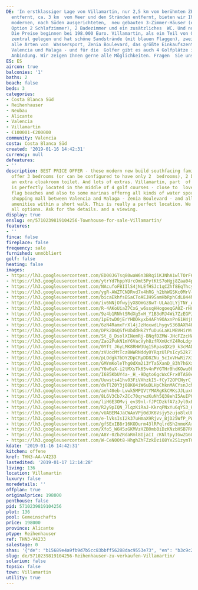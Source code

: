 ```yaml
---
DE: 'In erstklassiger Lage von Villamartin, nur 2,5 km vom berühmten ZENIA BOULEVARD
  entfernt, ca. 3 km  vom Meer und den Stränden entfernt, bieten wir Ihnen diese neuen,
  modernen, nach Süden ausgerichteten,  neu gebauten 3-Zimmer-Häuser (einige mit der
  Option 2 Schlafzimmer), 2 Badezimmer und ein zusätzliches  WC. Und noch viel mehr:
  Die Preise beginnen bei 198.000 Euro. Villamartin, als ein Teil von Orihuela Costa,  ist
  zentral gelegen und hat schöne Sandstrände (mit blauen Flaggen), zwei Jachthäfen,
  alle Arten von  Wassersport, Zenia Boulevard, das größte Einkaufszentrum zwischen
  Valencia und Malaga - und für die  Golfer gibt es auch 4 Golfplätze in direkter
  Anbindung. Wir zeigen Ihnen gerne alle Möglichkeiten. Fragen  Sie uns.'
ES: ES
aircon: true
balconies: '1'
baths: 2
beach: false
beds: 3
categories:
- Costa Blanca Süd
- Reihenhauser
- Neubau
- Alicante
- Valencia
- Villamartin
- €100001-€200000
community: Valencia
costa: Costa Blanca Süd
created: '2019-01-16 14:42:31'
currency: null
defeatures:
- ''
description: BEST PRICE OFFER - these modern new build southfacing family homes  (townhouses)
  offer 3 bedrooms (or can be configured to have only 2  bedrooms), 2 bathrooms and
  an extra cloakroom toilet. And lots of extras. Villamartin, part  of Orihuela Costa,
  is perfectly located in the middle of 4 golf courses - close to  lovely sandy blue
  flag beaches and also to some marinas offerng all kinds of water sports, the biggest
  shopping mall between Valencia and Malaga - Zenia Boulevard - and all needed local
  amenities within a short walk. This is really a perfect location. We can show you
  all options. Ask for the details. and a viewing.
display: true
enslug: en/5710239819104256-Townhouse-for-sale-Villamartin/
features:
- ''
finca: false
fireplace: false
frequency: sale
furnished: unmöbliert
golf: false
heating: false
images:
- https://lh3.googleusercontent.com/ED00JGTsq80waW6n3BRqiiKJNhA1wlTOrF60UyQV3gBYfu7zYb3zD1K88_Mk0Kyf4iSXpLeOPjMEyHZQCRkN=w640-rj-e30-l100
- https://lh3.googleusercontent.com/ytrYd7hppYUrcOmt5PytKtS7oHgj8Zaa04pi0T1egJxN69qN-jRGFiZUtYz2MNPKs6hbLVMMmzpc7289nTVoOw=w640-rj-e30-l100
- https://lh3.googleusercontent.com/NAcufoFBIIlS4jNLEfHSJc1qCZhf8EqThcyA9O6RssWt2DH83STkK1rSwsTAFSYps-LCSG41YfB2-tR-SXw=w640-rj-e30-l100
- https://lh3.googleusercontent.com/ygR-AWZTCNDRvd7x4hRG_h2bhWGSKc0MrV-VwKnj0YuVC7RA_Zr1e-i_MJA7D0TYFcc4Ov3FqDrQh8Hp-DA=w640-rj-e30-l100
- https://lh3.googleusercontent.com/bicaEkhfsBSaCToAEJH9SamHbRphCdL844hAETWB_yixUpGJ7O7-nhO7-TxRKdFOTJCqFDkTRrd9VtlL1Ynp=w640-rj-e30-l100
- https://lh3.googleusercontent.com/iv6NNjOfwyjyX8OmGz8wT-ULAa1LYjTNr_A8hQZl6NUAKKXS0L4ZoHyKZR2IExWGKBoOUZi0ZtVi3pXoR3Pq=w640-rj-e30-l100
- https://lh3.googleusercontent.com/R-4AKoUiaZ7CxG_w6ssqHHogoeqGA0Z-rH8WSoEP85sKgB6X1kpPgw5MB0aN0d-pS2n9Aw3H9VwJCzfmcw=w640-rj-e30-l100
- https://lh3.googleusercontent.com/9z4b1RNhtSRdXg5xH_Y1B3dMJ4Wi7ZzEGPJQvMptbDnkwoQingYnrbWlQbDD709fQ0pyuLKw_5OaPoZlEgI=w640-rj-e30-l100
- https://lh3.googleusercontent.com/1pEtwD0jErYHDDkyxb4AFh9OAxnPn61H4jO2_JcWviHJD98gddabhpDjYJ0Yfo4kWp34P-WzdsDeAtXeO1g=w640-rj-e30-l100
- https://lh3.googleusercontent.com/6zN4RamxFrXl4jJzHoxwdLhygvS368AXR4bYChwskiheCjjG0NVey_77fU8qc9JkQ3AY4KH5ACe1PrcI_EM=w640-rj-e30-l100
- https://lh3.googleusercontent.com/DPk2D6QSfHUbddHkZYfuDuGLaKLMBVHirWrJkny-bYBnYttVnQ1HT6N_tcPkLNd6hvGY2j0jRcBOITE2ZWj9iQ=w640-rj-e30-l100
- https://lh3.googleusercontent.com/St_8_DsolXINemRj-BNqfDZMW-JHcFZzcHWwj9rB7XVOjWEe1ubqf1Ho5LBqWtPV9HJptSo-j5r1Uehz5Ia2=w640-rj-e30-l100
- https://lh3.googleusercontent.com/Zao2PukN1mY6VacVyh8zfRXmUcYZ4RoLdgvawjHBZWyweNW5HQen7i3jHJzxJA85EibhrJyvPkLwe7WZeY_8Jw=w640-rj-e30-l100
- https://lh3.googleusercontent.com/0Yft_J6yLMK8RHW3Ug15RpasQXz9_k3cMADrLLCrVbwaktKHLLPuVTFLXvm6gmTZCmVTjhV-H2hDGtIGQ4dAXg=w640-rj-e30-l100
- https://lh3.googleusercontent.com/zVUocMtTcz8WWRNddy0YRqzUlPsIcy52k71HzHAFbBNJGryuR7GTgvkvfKVce70vTa-qA5xGnDz9JnaYWDJNIQ=w640-rj-e30-l100
- https://lh3.googleusercontent.com/pLOdgk7bDY2DpCRyDD8ZNu_5cIxVHwRi7X38ITIkhWk5IWuqgjcdDpRsDMbx8AwMWLuffdBrSkjewVIjB55n5g=w640-rj-e30-l100
- https://lh3.googleusercontent.com/GMYmKoleThg0dXm2i3YTa5XanD_83h7h6XxAENi1IV5ikJu3V2ixuZB0O9_uG1ztaYd46tLy_pkpTdu68RDD=w640-rj-e30-l100
- https://lh3.googleusercontent.com/Y6w6uX-i2tMXsTk65v4nPYGTHr0hdKOwu0bltygxQEG58mkmwoP1b3reQwMP2Jf0rmV4yNo4WEGyyIDWpgQ=w640-rj-e30-l100
- https://lh3.googleusercontent.com/I685KbUY4a-_H_-9Dgto6gcWxCFrx0TAS0eweAEuvBS_BAlIh4yItY31tkkHpiJy4NZ0Iwlz512PE10A9Ju-=w640-rj-e30-l100
- https://lh3.googleusercontent.com/Uuwsts41hv03FiVXhzkI5-fCy72OPCNyrC_KaAeI2tei_Jk5W6bpAAt8D_mEPBHJwuq-C2SWQR-TijAmJg_t=w640-rj-e30-l100
- https://lh3.googleusercontent.com/dvTlZ0Y3j08KO4iW6uDLHpChknMACYsnJcMkJEXIOKQw0LFBSTuRSvIRVxDzXhSSswq7h3FvOIy25i8c9FY=w640-rj-e30-l100
- https://lh3.googleusercontent.com/aeh40eb-Lvwk5MPQVtYMARgKkCMKsJJLux03N9hVfZOiezDoWCVWIvBRlTY8heLKVVWUHmNcSK5X09L1eLU=w640-rj-e30-l100
- https://lh3.googleusercontent.com/8L6V3Cb7xZCc70qrwzKuNh5Q38ehI5AuIPQ7P0ysgSeo0yePY_e-u8iwWexX4LQqqQ-mqNnqjqLnq462A8tbnw=w640-rj-e30-l100
- https://lh3.googleusercontent.com/liH6E3OMvj_ev39nl-fJPCDzkfA7zJyl0xEIqe5A0stFc18TD4hv528DXBoF7_cpCMTwY4rIK6PeH9BKTb6C=w640-rj-e30-l100
- https://lh3.googleusercontent.com/R2y9pIQN_7lqzKiRaJ-KkrqPNxYu6qYS3_HfLP8GoMyFjRJJPBwXp6VZI_uf874kcnGnAgEk1YwDMlo46pw=w640-rj-e30-l100
- https://lh3.googleusercontent.com/vUABEM4JaCWAxVPj0dJK6Vsjy5zujo8lxULOYT11SthhmOMFD3obNXeGVnTnQ7ezEpmPT7sQMMzXtldjY7mNhw=w640-rj-e30-l100
- https://lh3.googleusercontent.com/e-lVksIsI2k37uHmaX9Rjvv_BjD25WfP_PWQjJE8kz_TFQhnIJnKfX0FMMDJdp3T2KsP0kj81qBUd5NvemWn=w640-rj-e30-l100
- https://lh3.googleusercontent.com/gfSExIB8r16KODurm43lRPqlrdSh2nmoKArfaLtDBEoLbgdN3Vet1oOlK8pGw8K4vTPmtvlakjS6qHfyLZJg=w640-rj-e30-l100
- https://lh3.googleusercontent.com/Xfo5_W6H5zGKMVzHZB0mbBiDzKNzbHSB7RGOZNCyONoEoNFCINMsmleo4QXrqglKmgqHt4h7nwSVw_norLA=w640-rj-e30-l100
- https://lh3.googleusercontent.com/A8Y-0ZbZRdaRml8IjaII_cKNltpyIGwZG6UiLcJP0-rWgl6YOYvixHnKL_JKHejRMWARbGRd0ieHHaFk5hHwTQ=w640-rj-e30-l100
- https://lh3.googleusercontent.com/W-CeN0Ot8-HhghZhFZzkDziO8Yx2S1zymTG9TnoE9k8aK9LA_kt7_9-pfv7Ze4m7UEa1kMrLbbk2DNPysi4=w640-rj-e30-l100
kdate: '2019-01-16 14:42:31'
kitchen: offene
kref: THN3-AA-V4233
lastedited: '2019-01-17 12:14:28'
living: 136
location: Villamartin
luxury: false
moredetails: ''
offplan: true
originalprice: 198000
penthouse: false
pid: 5710239819104256
plot: 136
pool: Gemeinschafts
price: 198000
province: Alicante
ptype: Reihenhauser
ref: THN3-V4233
salestage: 0
shas: '{"de": "b15689e4a9fb9d7b5cc83bbff56288dac9553e73", "en": "b3c9c2984adb2d6b600448bcdd2686579a2ac0c2"}'
slug: de/5710239819104256-Reihenhauser-zu-verkaufen-Villamartin/
solarium: false
topsix: false
town: Villamartin
utility: true
---
```

